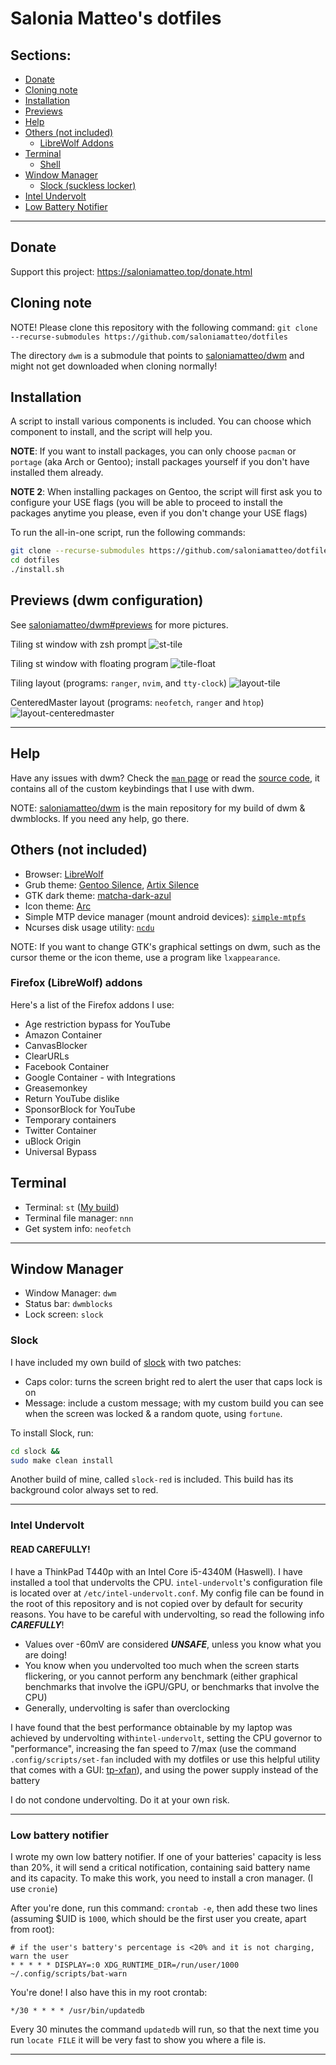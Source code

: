 # Salonia Matteo's dotfiles
## Sections:
- [Donate](#donate)
- [Cloning note](#cloning-note)
- [Installation](#installation)
- [Previews](#previews)
- [Help](#help)
- [Others (not included)](#others-not-included)
	- [LibreWolf Addons](#librewolf-addons)
- [Terminal](#terminal)
	- [Shell](#shell)
- [Window Manager](#window-manager)
	- [Slock (suckless locker)](#slock)
- [Intel Undervolt](#intel-undervolt)
- [Low Battery Notifier](#low-battery-notifier)

***

## Donate
Support this project: https://saloniamatteo.top/donate.html

## Cloning note
NOTE! Please clone this repository with the following command:
`git clone --recurse-submodules https://github.com/saloniamatteo/dotfiles`

The directory `dwm` is a submodule that points to
[saloniamatteo/dwm](https://github.com/saloniamatteo/dwm)
and might not get downloaded when cloning normally!

## Installation
A script to install various components is included.
You can choose which component to install, and the script will help you.

**NOTE**: If you want to install packages, you can only choose `pacman` or `portage`
(aka Arch or Gentoo); install packages yourself if you don't have installed them already.

**NOTE 2**: When installing packages on Gentoo, the script will first ask you to
configure your USE flags (you will be able to proceed to install the
packages anytime you please, even if you don't change your USE flags)

To run the all-in-one script, run the following commands:

```bash
git clone --recurse-submodules https://github.com/saloniamatteo/dotfiles
cd dotfiles
./install.sh
```

## Previews (dwm configuration)

See [saloniamatteo/dwm#previews](https://github.com/saloniamatteo/dwm#previews) for more pictures.

Tiling st window with zsh prompt
![st-tile](https://raw.githubusercontent.com/saloniamatteo/dwm/master/Previews/preview-st.png)

Tiling st window with floating program
![tile-float](https://raw.githubusercontent.com/saloniamatteo/dwm/master/Previews/preview-floating-win.png)

Tiling layout (programs: `ranger`, `nvim`, and `tty-clock`)
![layout-tile](https://raw.githubusercontent.com/saloniamatteo/dwm/master/Previews/layouts-tile.png)

CenteredMaster layout (programs: `neofetch`, `ranger` and `htop`)
![layout-centeredmaster](https://raw.githubusercontent.com/saloniamatteo/dwm/master/Previews/layouts-centeredmaster.png)

***

## Help
Have any issues with dwm? Check the [`man` page](https://github.com/saloniamatteo/dwm/blob/master/dwm.1)
or read the [source code](https://github.com/saloniamatteo/dwm/blob/master/config.h),
it contains all of the custom keybindings that I use with dwm.

NOTE: [saloniamatteo/dwm](https://github.com/saloniamatteo/dwm) is the main repository
for my build of dwm & dwmblocks. If you need any help, go there.

## Others (not included)
- Browser: [LibreWolf](https://librewolf.net)
- Grub theme: [Gentoo Silence](https://github.com/saloniamatteo/gentoo-silence), [Artix Silence](https://aur.archlinux.org/packages/artix-silence-grub-theme-git)
- GTK dark theme: [matcha-dark-azul](https://github.com/vinceliuice/matcha-gtk-theme)
- Icon theme: [Arc](https://github.com/horst3180/arc-icon-theme)
- Simple MTP device manager (mount android devices): [`simple-mtpfs`](https://wiki.archlinux.org/index.php/Media_Transfer_Protocol#simple-mtpfs)
- Ncurses disk usage utility: [`ncdu`](https://dev.yorhel.nl/ncdu)

NOTE: If you want to change GTK's graphical settings on dwm,
such as the cursor theme or the icon theme, use a program like `lxappearance`.

### Firefox (LibreWolf) addons
Here's a list of the Firefox addons I use:
- Age restriction bypass for YouTube
- Amazon Container
- CanvasBlocker
- ClearURLs
- Facebook Container
- Google Container - with Integrations
- Greasemonkey
- Return YouTube dislike
- SponsorBlock for YouTube
- Temporary containers
- Twitter Container
- uBlock Origin
- Universal Bypass

## Terminal
- Terminal: `st` ([My build](https://github.com/saloniamatteo/st))
- Terminal file manager: `nnn`
- Get system info: `neofetch`

***

## Window Manager
- Window Manager: `dwm`
- Status bar: `dwmblocks` 
- Lock screen: `slock` 

### Slock
I have included my own build of [slock](https://tools.suckless.org/slock) with two patches:

- Caps color: turns the screen bright red to alert the user that caps lock is on
- Message: include a custom message; with my custom build you can see when the screen was locked & a random quote, using `fortune`.

To install Slock, run:

```bash
cd slock &&
sudo make clean install
```

Another build of mine, called `slock-red` is included.
This build has its background color always set to red.

***

### Intel Undervolt

#### READ CAREFULLY!

I have a ThinkPad T440p with an Intel Core i5-4340M (Haswell). I have installed a tool that undervolts the CPU. `intel-undervolt`'s configuration file is located over at `/etc/intel-undervolt.conf`. My config file can be found in the root of this repository and is not copied over by default for security reasons. You have to be careful with undervolting, so read the following info ***CAREFULLY***!

- Values over -60mV are considered ***UNSAFE***, unless you know what you are doing!
- You know when you undervolted too much when the screen starts flickering, or you cannot perform any benchmark (either graphical benchmarks that involve the iGPU/GPU, or benchmarks that involve the CPU)
- Generally, undervolting is safer than overclocking

I have found that the best performance obtainable by my laptop was achieved by
undervolting with`intel-undervolt`,
setting the CPU governor to "performance",
increasing the fan speed to 7/max (use the command `.config/scripts/set-fan` included with my dotfiles
or use this helpful utility that comes with a GUI: [tp-xfan](https://github.com/saloniamatteo/tp-xfan)),
and using the power supply instead of the battery

I do not condone undervolting. Do it at your own risk.

***

### Low battery notifier
I wrote my own low battery notifier. If one of your batteries' capacity is less than 20%, it will send a critical notification, containing said battery name and its capacity. To make this work, you need to install a cron manager. (I use `cronie`)

After you're done, run this command: `crontab -e`, then add these two lines
(assuming $UID is `1000`, which should be the first user you create, apart from root):

```
# if the user's battery's percentage is <20% and it is not charging, warn the user
* * * * * DISPLAY=:0 XDG_RUNTIME_DIR=/run/user/1000 ~/.config/scripts/bat-warn
```

You're done! I also have this in my root crontab:

`*/30 * * * * /usr/bin/updatedb`

Every 30 minutes the command `updatedb` will run, so that the next time you run `locate FILE` it will be very fast to show you where a file is.

***
